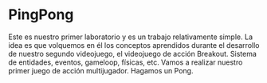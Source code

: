 # PingPong
Este es nuestro primer laboratorio y es un trabajo relativamente simple. La idea es que volquemos en él los conceptos aprendidos durante el desarrollo de nuestro segundo videojuego, el videojuego de acción Breakout. Sistema de entidades, eventos, gameloop, físicas, etc. Vamos a realizar nuestro primer juego de acción multijugador. Hagamos un Pong.
